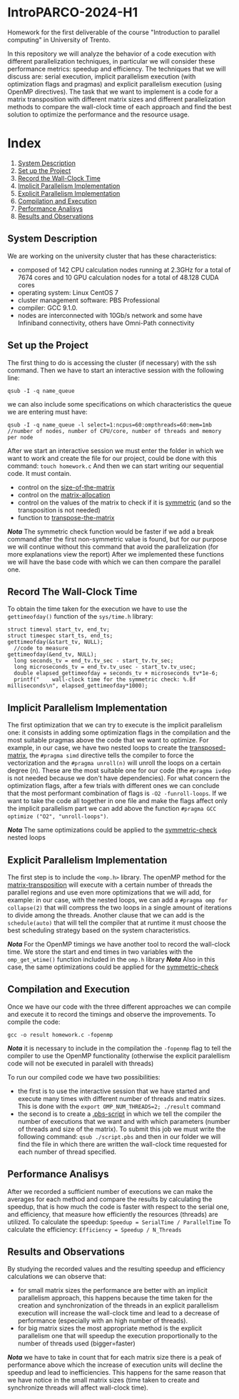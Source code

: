 # IntroPARCO-2024-H1
Homework for the first deliverable of the course "Introduction to parallel computing" in University of Trento.

In this repository we will analyze the behavior of a code execution with different parallelization techniques, in particular we will consider these performance metrics: speedup and efficiency. The techniques that we will discuss are: serial execution, implicit parallelism execution (with optimization flags and pragmas) and explicit parallelism execution (using OpenMP directives).
The task that we want to implement is a code for a matrix transposition with different matrix sizes and different parallelization methods to compare the wall-clock time of each approach and find the best solution to optimize the performance and the resource usage.  

# Index
1. [System Description](#system-description)
2. [Set up the Project](#set-up-the-project)
3. [Record the Wall-Clock Time](#record-the-wall-clock-time)
4. [Implicit Parallelism Implementation](#implicit-parallelism-implementation)
5. [Explicit Parallelism Implementation](#explicit-parallelism-implementation)
6. [Compilation and Execution](#compilation-and-execution)
7. [Performance Analisys](#performance-analisys)
8. [Results and Observations](#results-and-observations)

## System Description
We are working on the university cluster that has these characteristics:
- composed of 142 CPU calculation nodes running at 2.3GHz for a total of 7674 cores and 10 GPU calculation nodes for a total of 48.128 CUDA cores
- operating system: Linux CentOS 7
- cluster management software: PBS Professional
- compiler: GCC 9.1.0.
- nodes are interconnected with 10Gb/s network and some have Infiniband connectivity, others have Omni-Path connectivity

## Set up the Project
The first thing to do is accessing the cluster (if necessary) with the ssh command. Then we have to start an interactive session with the following line:
```
qsub -I -q name_queue 
```
we can also include some specifications on which characteristics the queue we are entering must have:
```
qsub -I -q name_queue -l select=1:ncpus=60:ompthreads=60:mem=1mb
//number of nodes, number of CPU/core, number of threads and memory per node 
```
After we start an interactive session we must enter the folder in which we want to work and create the file for our project, could be done with this command: `touch homework.c`
And then we can start writing our sequential code. It must contain.
- control on the [size-of-the-matrix](https://github.com/sophiee03/IntroPARCO-2024-H1/blob/2aa730e45069cc39935a170f5c8d2ae640e9c7da/code.c#L22C1-L28C2)
- control on the [matrix-allocation](https://github.com/sophiee03/IntroPARCO-2024-H1/blob/31003fb43f223152bd73e72a461ad5a9d2e3acca/code.c#L204)
- control on the values of the matrix to check if it is [symmetric](https://github.com/sophiee03/IntroPARCO-2024-H1/blob/31003fb43f223152bd73e72a461ad5a9d2e3acca/code.c#L54C1-L74C2) (and so the transposition is not needed)
- function to [transpose-the-matrix](https://github.com/sophiee03/IntroPARCO-2024-H1/blob/31003fb43f223152bd73e72a461ad5a9d2e3acca/code.c#L124)

***Nota*** The symmetric check function would be faster if we add a break command after the first non-symmetric value is found, but for our purpose we will continue without this command that avoid the parallelization (for more explanations view the report)
After we implemented these functions we will have the base code with which we can then compare the parallel one.

## Record The Wall-Clock Time
To obtain the time taken for the execution we have to use the `gettimeofday()` function of the `sys/time.h` library:
```
struct timeval start_tv, end_tv;
struct timespec start_ts, end_ts;
gettimeofday(&start_tv, NULL);
  //code to measure
gettimeofday(&end_tv, NULL); 
  long seconds_tv = end_tv.tv_sec - start_tv.tv_sec;
  long microseconds_tv = end_tv.tv_usec - start_tv.tv_usec;
  double elapsed_gettimeofday = seconds_tv + microseconds_tv*1e-6;
  printf("    wall-clock time for the symmetric check: %.8f milliseconds\n", elapsed_gettimeofday*1000);
```

## Implicit Parallelism Implementation
The first optimization that we can try to execute is the implicit parallelism one: it consists in adding some optimization flags in the compilation and the most suitable pragmas above the code that we want to optimize. For example, in our case, we have two nested loops to create the [transposed-matrix](https://github.com/sophiee03/IntroPARCO-2024-H1/blob/31003fb43f223152bd73e72a461ad5a9d2e3acca/code.c#L141), the `#pragma simd` directive tells the compiler to force the vectorization and the `#pragma unroll(n)` will unroll the loops on a certain degree (n). These are the most suitable one for our code (the `#pragma ivdep` is not needed because we don't have dependencies). For what concern the optimization flags, after a few trials with different ones we can conclude that the most performant combination of flags is `-O2 -funroll-loops`. If we want to take the code all together in one file and make the flags affect only the implicit parallelism part we can add above the function `#pragma GCC optimize ("O2", "unroll-loops")`.

***Nota*** The same optimizations could be applied to the [symmetric-check](https://github.com/sophiee03/IntroPARCO-2024-H1/blob/31003fb43f223152bd73e72a461ad5a9d2e3acca/code.c#L77) nested loops

## Explicit Parallelism Implementation
The first step is to include the `<omp.h>` library. The openMP method for the [matrix-transposition](https://github.com/sophiee03/IntroPARCO-2024-H1/blob/31003fb43f223152bd73e72a461ad5a9d2e3acca/code.c#L160) will execute with a certain number of threads the parallel regions and use even more optimizations that we will add, for example: in our case, with the nested loops, we can add a `#pragma omp for collapse(2)` that will compress the two loops in a single amount of iterations to divide among the threads. Another clause that we can add is the `schedule(auto)` that will tell the compiler that at runtime it must choose the best scheduling strategy based on the system characteristics.

***Nota*** For the OpenMP timings we have another tool to record the wall-clock time. We store the start and end times in two variables with the `omp_get_wtime()` function included in the `omp.h` library
***Nota*** Also in this case, the same optimizations could be applied for the [symmetric-check](https://github.com/sophiee03/IntroPARCO-2024-H1/blob/31003fb43f223152bd73e72a461ad5a9d2e3acca/code.c#L102)

## Compilation and Execution
Once we have our code with the three different approaches we can compile and execute it to record the timings and observe the improvements. 
To compile the code:
```
gcc -o result homework.c -fopenmp
```
***Nota*** it is necessary to include in the compilation the `-fopenmp` flag to tell the compiler to use the OpenMP functionality (otherwise the explicit paralellism code will not be executed in paralell with threads)

To run our compiled code we have two possibilities: 
- the first is to use the interactive session that we have started and execute many times with different number of threads and matrix sizes. This is done with the `export OMP_NUM_THREADS=2; ./result` command
- the second is to create a [.pbs-script](script.pbs) in which we tell the compiler the number of executions that we want and with which parameters (number of threads and size of the matrix).
  To submit this job we must write the following command:
`qsub ./script.pbs` and then in our folder we will find the file in which there are written the wall-clock time requested for each number of thread specified.

## Performance Analisys
After we recorded a sufficient number of executions we can make the averages for each method and compare the results by calculating the speedup, that is how much the code is faster with respect to the serial one, and efficiency, that measure how efficiently the resources (threads) are utilized.
To calculate the speedup:
```Speedup = SerialTime / ParallelTime```
To calculate the efficiency:
```Efficiency = Speedup / N_Threads```

## Results and Observations
By studying the recorded values and the resulting speedup and efficiency calculations we can observe that:
- for small matrix sizes the performance are better with an implicit parallelism approach, this happens because the time taken for the creation and synchronization of the threads in an explicit parallelism execution will increase the wall-clock time and lead to a decrease of performance (especially with an high number of threads).
- for big matrix sizes the most appropriate method is the explicit parallelism one that will speedup the execution proportionally to the number of threads used (bigger=faster)

***Nota*** we have to take in count that for each matrix size there is a peak of performance above which the increase of execution units will decline the speedup and lead to inefficiencies. This happens for the same reason that we have notice in the small matrix sizes (time taken to create and synchronize threads will affect wall-clock time). 
